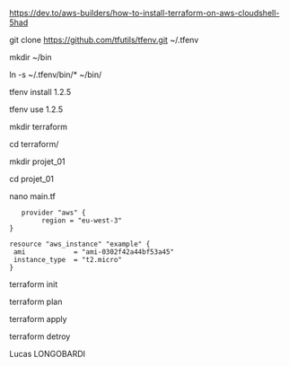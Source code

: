 ﻿https://dev.to/aws-builders/how-to-install-terraform-on-aws-cloudshell-5had

git clone https://github.com/tfutils/tfenv.git ~/.tfenv

mkdir ~/bin

ln -s ~/.tfenv/bin/* ~/bin/

tfenv install 1.2.5

tfenv use 1.2.5

mkdir terraform

cd terraform/

mkdir projet_01

cd projet_01

nano main.tf


       provider "aws" {
            region = "eu-west-3"
    }
    
    resource "aws_instance" "example" {
     ami            = "ami-0302f42a44bf53a45"
     instance_type  = "t2.micro"
    }
    
terraform init

terraform plan

terraform apply

terraform detroy


Lucas LONGOBARDI
